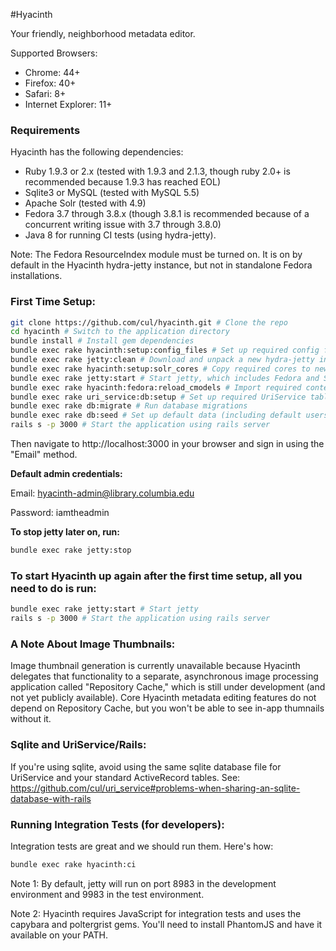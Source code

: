 #Hyacinth

Your friendly, neighborhood metadata editor.

Supported Browsers:
- Chrome: 44+
- Firefox: 40+
- Safari: 8+
- Internet Explorer: 11+

### Requirements
Hyacinth has the following dependencies:
- Ruby 1.9.3 or 2.x (tested with 1.9.3 and 2.1.3, though ruby 2.0+ is recommended because 1.9.3 has reached EOL)
- Sqlite3 or MySQL (tested with MySQL 5.5)
- Apache Solr (tested with 4.9)
- Fedora 3.7 through 3.8.x (though 3.8.1 is recommended because of a concurrent writing issue with 3.7 through 3.8.0)
- Java 8 for running CI tests (using hydra-jetty).

Note: The Fedora ResourceIndex module must be turned on.  It is on by default in the Hyacinth hydra-jetty instance, but not in standalone Fedora installations.

### First Time Setup:
```sh
git clone https://github.com/cul/hyacinth.git # Clone the repo
cd hyacinth # Switch to the application directory
bundle install # Install gem dependencies
bundle exec rake hyacinth:setup:config_files # Set up required config files
bundle exec rake jetty:clean # Download and unpack a new hydra-jetty instance
bundle exec rake hyacinth:setup:solr_cores # Copy required cores to newly-unpacked hydra-jetty instance
bundle exec rake jetty:start # Start jetty, which includes Fedora and Solr (running on port 8983 in the development environment). This will take a minute.
bundle exec rake hyacinth:fedora:reload_cmodels # Import required content models into Fedora (Note: It is safe to ignore any "404 Resource Not Found" output messages encountered during this step. These are expected because the content models do not already exist in Fedora and therefore cannot be found.)
bundle exec rake uri_service:db:setup # Set up required UriService tables
bundle exec rake db:migrate # Run database migrations
bundle exec rake db:seed # Set up default data (including default users)
rails s -p 3000 # Start the application using rails server
```

Then navigate to http://localhost:3000 in your browser and sign in using the "Email" method.

**Default admin credentials:**

Email: hyacinth-admin@library.columbia.edu

Password: iamtheadmin

**To stop jetty later on, run:**

```sh
bundle exec rake jetty:stop
```

### To start Hyacinth up again after the first time setup, all you need to do is run:
```sh
bundle exec rake jetty:start # Start jetty
rails s -p 3000 # Start the application using rails server
```

### A Note About Image Thumbnails:

Image thumbnail generation is currently unavailable because Hyacinth delegates that functionality to a separate, asynchronous image processing application called "Repository Cache," which is still under development (and not yet publicly available).  Core Hyacinth metadata editing features do not depend on Repository Cache, but you won't be able to see in-app thumnails without it.

### Sqlite and UriService/Rails:

If you're using sqlite, avoid using the same sqlite database file for UriService and your standard ActiveRecord tables.  See: https://github.com/cul/uri_service#problems-when-sharing-an-sqlite-database-with-rails

### Running Integration Tests (for developers):

Integration tests are great and we should run them.  Here's how:

```sh
bundle exec rake hyacinth:ci
```

Note 1: By default, jetty will run on port 8983 in the development environment and 9983 in the test environment.

Note 2: Hyacinth requires JavaScript for integration tests and uses the capybara and poltergrist gems.  You'll need to install PhantomJS and have it available on your PATH.
